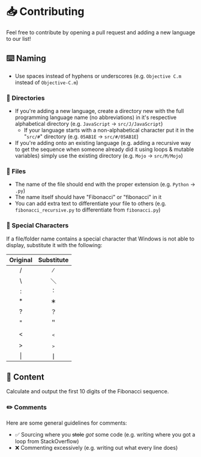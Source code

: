 # 📥 Contributing

Feel free to contribute by opening a pull request and adding a new language to our list!

## ⌨️ Naming

- Use spaces instead of hyphens or underscores (e.g. `Objective C.m` instead of `Objective-C.m`)

### 📂 Directories

- If you're adding a new language, create a directory new with the full programming language name (no abbreviations) in it's respective alphabetical directory (e.g. `JavaScript` -> `src/J/JavaScript`)
  - If your language starts with a non-alphabetical character put it in the "`src/#`" directory (e.g. `05AB1E` -> `src/#/05AB1E`)
- If you're adding onto an existing language (e.g. adding a recursive way to get the sequence when someone already did it using loops & mutable variables) simply use the existing directory (e.g. `Mojo` -> `src/M/Mojo`)

### 📛 Files

- The name of the file should end with the proper extension (e.g. `Python` -> `.py`)
- The name itself should have "Fibonacci" or "fibonacci" in it
- You can add extra text to differentiate your file to others (e.g. `fibonacci_recursive.py` to differentiate from `fibonacci.py`)

### 📝 Special Characters

If a file/folder name contains a special character that Windows is not able to display, substitute it with the following:

|Original|Substitute|
|:-:|:-:|
|/|∕|
|\\ |＼|
|:|˸|
|\*|∗|
|?|？|
|"|＂|
|<|﹤|
|>|﹥|
|\||❘|

## 📜 Content

Calculate and output the first 10 digits of the Fibonacci sequence.

### ✏️ Comments

Here are some general guidelines for comments:

- ✅ Sourcing where you ~~stole~~ *got* some code (e.g. writing where you got a loop from StackOverflow)
- ❌ Commenting excessively (e.g. writing out what every line does)